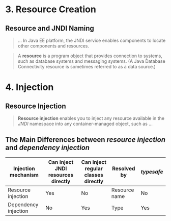 # 3. Resource Creation
## Resource and JNDI Naming
> ... In Java EE platform, the JNDI service enables components to locate other components and resources.

> A **resource** is a program object that provides connection to systems, such as database systems and messaging systems. (A Java Database Connectivity resource is sometimes referred to as a data source.)

# 4. Injection
## Resource Injection
> **Resource injection** enables you to inject any resource available in the *JNDI* namespace into any container-managed object, such as ...
## The Main Differences between *resource injection* and *dependency injection*
Injection mechanism | Can inject JNDI resources directly  | Can inject regular classes directly | Resolved by   | *typesafe*
--------------------|-------------------------------------|-------------------------------------|---------------|-----------
Resource injection  | Yes                                 | No                                  | Resource name | No
Dependency injection| No                                  | Yes                                 | Type          | Yes
